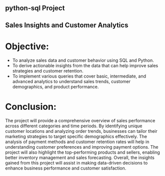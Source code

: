 ## python-sql Project
## Sales Insights and Customer Analytics

# Objective:
- To analyze sales data and customer behavior using SQL and Python.
- To derive actionable insights from the data that can help improve sales strategies and customer retention.
- To implement various queries that cover basic, intermediate, and advanced analytics to understand sales trends, customer demographics, and product performance.

# Conclusion:
The project will provide a comprehensive overview of sales performance across different categories and time periods.
By identifying unique customer locations and analyzing order trends, businesses can tailor their marketing strategies to target specific demographics effectively.
The analysis of payment methods and customer retention rates will help in understanding customer preferences and improving payment options.
The project will also highlight the top-performing products and sellers, enabling better inventory management and sales forecasting.
Overall, the insights gained from this project will assist in making data-driven decisions to enhance business performance and customer satisfaction.
